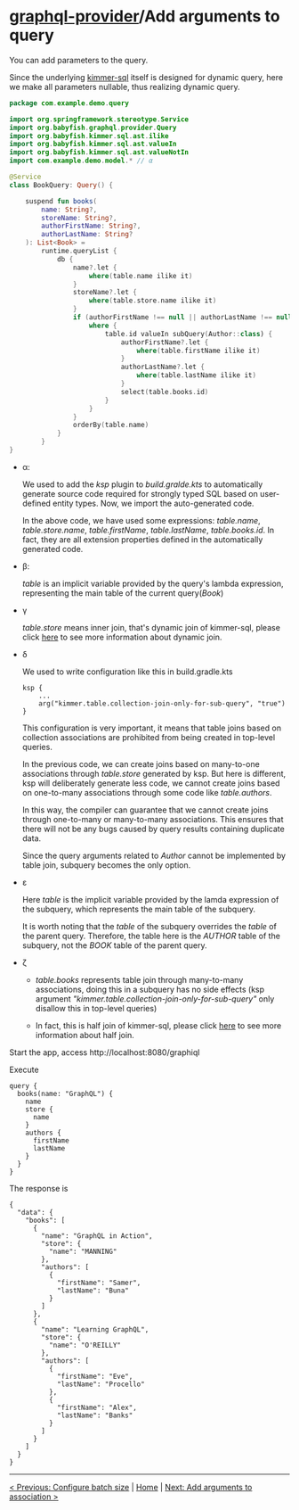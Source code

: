 # [graphql-provider](https://github.com/babyfish-ct/graphql-provider)/Add arguments to query

You can add parameters to the query.

Since the underlying [kimmer-sql](https://github.com/babyfish-ct/kimmer/blob/main/doc/kimmer-sql/README.md) itself is designed for dynamic query, here we make all parameters nullable, thus realizing dynamic query.

```kt
package com.example.demo.query

import org.springframework.stereotype.Service
import org.babyfish.graphql.provider.Query
import org.babyfish.kimmer.sql.ast.ilike
import org.babyfish.kimmer.sql.ast.valueIn
import org.babyfish.kimmer.sql.ast.valueNotIn
import com.example.demo.model.* // α

@Service
class BookQuery: Query() {

    suspend fun books(
        name: String?,
        storeName: String?,
        authorFirstName: String?,
        authorLastName: String?
    ): List<Book> =
        runtime.queryList {
            db {
                name?.let {
                    where(table.name ilike it)
                }
                storeName?.let {
                    where(table.store.name ilike it)
                }
                if (authorFirstName !== null || authorLastName !== null) {
                    where {
                        table.id valueIn subQuery(Author::class) {
                            authorFirstName?.let {
                                where(table.firstName ilike it)
                            }
                            authorLastName?.let {
                                where(table.lastName ilike it)
                            }
                            select(table.books.id)
                        }
                    }
                }
                orderBy(table.name)
            }
        }
}
```

- α:
 
    We used to add the *ksp* plugin to *build.gralde.kts* to automatically generate source code required for strongly typed SQL based on user-defined entity types. Now, we import the auto-generated code.

    In the above code, we have used some expressions: *table.name*, *table.store.name*, *table.firstName*, *table.lastName*, *table.books.id*. In fact, they are all extension properties defined in the automatically generated code.
    
- β:

    *table* is an implicit variable provided by the query's lambda expression, representing the main table of the current query(*Book*)

- γ 

    *table.store* means inner join, that's dynamic join of kimmer-sql, please click [here](https://github.com/babyfish-ct/kimmer/blob/main/doc/kimmer-sql/table-joins.md) to see more information about dynamic join.
    
- δ

    We used to write configuration like this in build.gradle.kts
    ```
    ksp {
	    ...
	    arg("kimmer.table.collection-join-only-for-sub-query", "true")
    }
    ```
    This configuration is very important, it means that table joins based on collection associations are prohibited from being created in top-level queries. 
    
    In the previous code, we can create joins based on many-to-one associations through *table.store* generated by ksp. But here is different, ksp will deliberately generate less code, we cannot create joins based on one-to-many associations through some code like *table.authors*.
    
    In this way, the compiler can guarantee that we cannot create joins through one-to-many or many-to-many associations. This ensures that there will not be any bugs caused by query results containing duplicate data.
    
    Since the query arguments related to *Author* cannot be implemented by table join, subquery becomes the only option.
    
- ε

    Here *table* is the implicit variable provided by the lamda expression of the subquery, which represents the main table of the subquery.

    It is worth noting that the *table* of the subquery overrides the *table* of the parent query. Therefore, the table here is the *AUTHOR* table of the subquery, not the *BOOK* table of the parent query.
    
- ζ

    - *table.books* represents table join through many-to-many associations, doing this in a subquery has no side effects (ksp argument *"kimmer.table.collection-join-only-for-sub-query"* only disallow this in top-level queries)
    
    - In fact, this is half join of kimmer-sql, please click [here](https://github.com/babyfish-ct/kimmer/blob/main/doc/kimmer-sql/table-joins.md) to see more information about half join.


Start the app, access http://localhost:8080/graphiql

Execute
```
query {
  books(name: "GraphQL") {
    name
    store {
      name
    }
    authors {
      firstName
      lastName
    }
  }
}
```
The response is
```
{
  "data": {
    "books": [
      {
        "name": "GraphQL in Action",
        "store": {
          "name": "MANNING"
        },
        "authors": [
          {
            "firstName": "Samer",
            "lastName": "Buna"
          }
        ]
      },
      {
        "name": "Learning GraphQL",
        "store": {
          "name": "O'REILLY"
        },
        "authors": [
          {
            "firstName": "Eve",
            "lastName": "Procello"
          },
          {
            "firstName": "Alex",
            "lastName": "Banks"
          }
        ]
      }
    ]
  }
}
```
    
------------

[< Previous: Configure batch size](batch-size.md) | [Home](https://github.com/babyfish-ct/graphql-provider) | [Next: Add arguments to association >](association-arguments.md)
